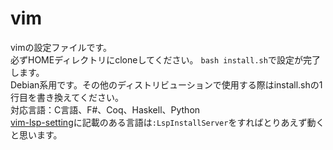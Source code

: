 # vim
vimの設定ファイルです。  
必ずHOMEディレクトリにcloneしてください。
```bash install.sh```で設定が完了します。  
Debian系用です。その他のディストリビューションで使用する際はinstall.shの1行目を書き換えてください。  
対応言語：C言語、F#、Coq、Haskell、Python  
[vim-lsp-setting](https://github.com/mattn/vim-lsp-settings#supported-languages)に記載のある言語は```:LspInstallServer```をすればとりあえず動くと思います。
